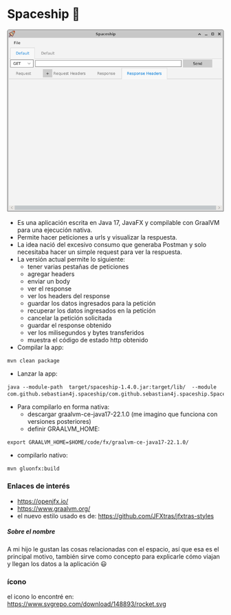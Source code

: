 # Spaceship :rocket:

![v1.4.0](https://github.com/sebastian4j/spaceship/blob/main/images/v1.4.0.png?raw=true)

- Es una aplicación escrita en Java 17, JavaFX y compilable con GraalVM para una ejecución nativa.
- Permite hacer peticiones a urls y visualizar la respuesta.
- La idea nació del excesivo consumo que generaba Postman y solo necesitaba hacer un simple request para ver la respuesta.
- La versión actual permite lo siguiente: 
  - tener varias pestañas de peticiones
  - agregar headers
  - enviar un body
  - ver el response
  - ver los headers del response
  - guardar los datos ingresados para la petición
  - recuperar los datos ingresados en la petición
  - cancelar la petición solicitada
  - guardar el response obtenido
  - ver los milisegundos y bytes transferidos
  - muestra el código de estado http obtenido
- Compilar la app:

```
mvn clean package
```
- Lanzar la app:
```
java --module-path  target/spaceship-1.4.0.jar:target/lib/  --module com.github.sebastian4j.spaceship/com.github.sebastian4j.spaceship.Spaceship
```
- Para compilarlo en forma nativa:
  - descargar graalvm-ce-java17-22.1.0 (me imagino que funciona con versiones posteriores)
  - definir GRAALVM_HOME:
```
export GRAALVM_HOME=$HOME/code/fx/graalvm-ce-java17-22.1.0/
```
  - compilarlo nativo:
```
mvn gluonfx:build
```

### Enlaces de interés
- https://openjfx.io/
- https://www.graalvm.org/
- el nuevo estilo usado es de: https://github.com/JFXtras/jfxtras-styles

##### Sobre el nombre
A mi hijo le gustan las cosas relacionadas con el espacio, así que esa es el principal motivo, también sirve como concepto para explicarle cómo viajan y llegan los datos a la aplicación :smiley:


### ícono
el icono lo encontré en: https://www.svgrepo.com/download/148893/rocket.svg
